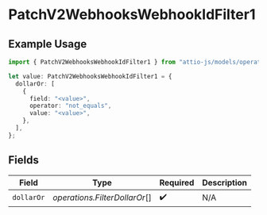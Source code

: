 # PatchV2WebhooksWebhookIdFilter1

## Example Usage

```typescript
import { PatchV2WebhooksWebhookIdFilter1 } from "attio-js/models/operations";

let value: PatchV2WebhooksWebhookIdFilter1 = {
  dollarOr: [
    {
      field: "<value>",
      operator: "not_equals",
      value: "<value>",
    },
  ],
};
```

## Fields

| Field                         | Type                          | Required                      | Description                   |
| ----------------------------- | ----------------------------- | ----------------------------- | ----------------------------- |
| `dollarOr`                    | *operations.FilterDollarOr*[] | :heavy_check_mark:            | N/A                           |